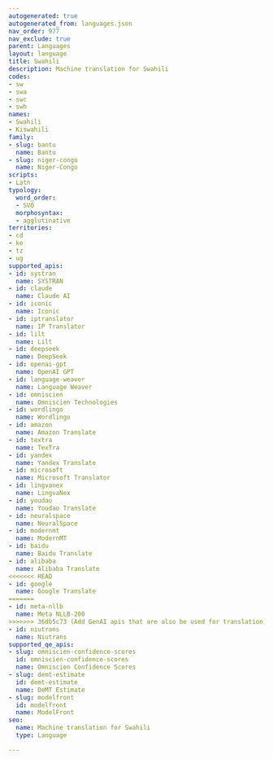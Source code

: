 ```yaml
---
autogenerated: true
autogenerated_from: languages.json
nav_order: 977
nav_exclude: true
parent: Languages
layout: language
title: Swahili
description: Machine translation for Swahili
codes:
- sw
- swa
- swc
- swh
names:
- Swahili
- Kiswahili
family:
- slug: bantu
  name: Bantu
- slug: niger-congo
  name: Niger-Congo
scripts:
- Latn
typology:
  word_order:
  - SVO
  morphosyntax:
  - agglutinative
territories:
- cd
- ke
- tz
- ug
supported_apis:
- id: systran
  name: SYSTRAN
- id: claude
  name: Claude AI
- id: iconic
  name: Iconic
- id: iptranslator
  name: IP Translator
- id: lilt
  name: Lilt
- id: deepseek
  name: DeepSeek
- id: openai-gpt
  name: OpenAI GPT
- id: language-weaver
  name: Language Weaver
- id: omniscien
  name: Omniscien Technologies
- id: wordlingo
  name: Wordlingo
- id: amazon
  name: Amazon Translate
- id: textra
  name: TexTra
- id: yandex
  name: Yandex Translate
- id: microsoft
  name: Microsoft Translator
- id: lingvanex
  name: LingvaNex
- id: youdao
  name: Youdao Translate
- id: neuralspace
  name: NeuralSpace
- id: modernmt
  name: ModernMT
- id: baidu
  name: Baidu Translate
- id: alibaba
  name: Alibaba Translate
<<<<<<< HEAD
- id: google
  name: Google Translate
=======
- id: meta-nllb
  name: Meta NLLB-200
>>>>>>> 36db5c73 (Add GenAI apis that are also be used for translation)
- id: niutrans
  name: Niutrans
supported_qe_apis:
- slug: omniscien-confidence-scores
  id: omniscien-confidence-scores
  name: Omniscien Confidence Scores
- slug: demt-estimate
  id: demt-estimate
  name: DeMT Estimate
- slug: modelfront
  id: modelfront
  name: ModelFront
seo:
  name: Machine translation for Swahili
  type: Language

---
```


